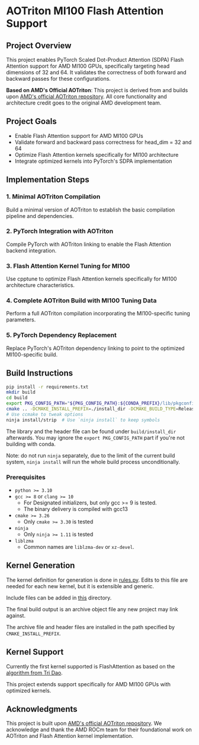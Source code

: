 # AOTriton MI100 Flash Attention Support

## Project Overview

This project enables PyTorch Scaled Dot-Product Attention (SDPA) Flash Attention support for AMD MI100 GPUs, specifically targeting head dimensions of 32 and 64. It validates the correctness of both forward and backward passes for these configurations.

**Based on AMD's Official AOTriton**: This project is derived from and builds upon [AMD's official AOTriton repository](https://github.com/ROCm/aotriton). All core functionality and architecture credit goes to the original AMD development team.

## Project Goals

- Enable Flash Attention support for AMD MI100 GPUs
- Validate forward and backward pass correctness for head_dim = 32 and 64
- Optimize Flash Attention kernels specifically for MI100 architecture
- Integrate optimized kernels into PyTorch's SDPA implementation

## Implementation Steps

### 1. Minimal AOTriton Compilation
Build a minimal version of AOTriton to establish the basic compilation pipeline and dependencies.

### 2. PyTorch Integration with AOTriton
Compile PyTorch with AOTriton linking to enable the Flash Attention backend integration.

### 3. Flash Attention Kernel Tuning for MI100
Use cpptune to optimize Flash Attention kernels specifically for MI100 architecture characteristics.

### 4. Complete AOTriton Build with MI100 Tuning Data
Perform a full AOTriton compilation incorporating the MI100-specific tuning parameters.

### 5. PyTorch Dependency Replacement
Replace PyTorch's AOTriton dependency linking to point to the optimized MI100-specific build.

## Build Instructions

```bash
pip install -r requirements.txt
mkdir build
cd build
export PKG_CONFIG_PATH="${PKG_CONFIG_PATH}:${CONDA_PREFIX}/lib/pkgconfig"
cmake .. -DCMAKE_INSTALL_PREFIX=./install_dir -DCMAKE_BUILD_TYPE=Release -DAOTRITON_GPU_BUILD_TIMEOUT=0 -G Ninja
# Use ccmake to tweak options
ninja install/strip  # Use `ninja install` to keep symbols
```

The library and the header file can be found under `build/install_dir` afterwards.
You may ignore the `export PKG_CONFIG_PATH` part if you're not building with conda.

Note: do not run `ninja` separately, due to the limit of the current build
system, `ninja install` will run the whole build process unconditionally.

### Prerequisites

* `python >= 3.10`
* `gcc >= 8` or `clang >= 10`
  - For Designated initializers, but only gcc >= 9 is tested.
  - The binary delivery is compiled with gcc13
* `cmake >= 3.26`
  - Only `cmake >= 3.30` is tested
* `ninja`
  - Only `ninja >= 1.11` is tested
* `liblzma`
  - Common names are `liblzma-dev` or `xz-devel`.

## Kernel Generation

The kernel definition for generation is done in
[rules.py](https://github.com/ROCm/aotriton/blob/main/python/rules.py). Edits
to this file are needed for each new kernel, but it is extensible and generic.

Include files can be added in
[this](https://github.com/ROCm/aotriton/tree/main/include/aotriton) directory.

The final build output is an archive object file any new project may link
against.

The archive file and header files are installed in the path specified by
`CMAKE_INSTALL_PREFIX`.

## Kernel Support

Currently the first kernel supported is FlashAttention as based on the
[algorithm from Tri Dao](https://github.com/Dao-AILab/flash-attention).

This project extends support specifically for AMD MI100 GPUs with optimized kernels.

## Acknowledgments

This project is built upon [AMD's official AOTriton repository](https://github.com/ROCm/aotriton). We acknowledge and thank the AMD ROCm team for their foundational work on AOTriton and Flash Attention kernel implementation.
